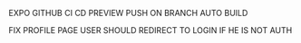 EXPO
GITHUB
CI CD
PREVIEW
PUSH ON BRANCH AUTO BUILD

FIX PROFILE PAGE USER SHOULD REDIRECT TO LOGIN IF HE IS NOT AUTH
